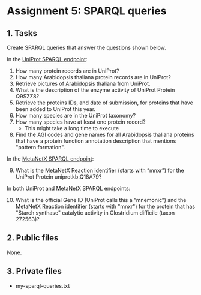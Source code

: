 # Assignment 5: SPARQL queries

## 1. Tasks

Create SPARQL queries that answer the questions shown below.

In the [UniProt SPARQL endpoint](https://sparql.uniprot.org/):

1. How many protein records are in UniProt?
2. How many Arabidopsis thaliana protein records are in UniProt? 
3. Retrieve pictures of Arabidopsis thaliana from UniProt.
4. What is the description of the enzyme activity of UniProt Protein Q9SZZ8?
5. Retrieve the proteins IDs, and date of submission, for proteins that have been added to UniProt this year.
6. How many species are in the UniProt taxonomy?
7. How many species have at least one protein record?
    - This might take a long time to execute
8. Find the AGI codes and gene names for all Arabidopsis thaliana proteins that have a protein function annotation description that mentions "pattern formation".

In the [MetaNetX SPARQL endpoint](https://rdf.metanetx.org/sparql):

9. What is the MetaNetX Reaction identifier (starts with “mnxr”) for the UniProt Protein uniprotkb:Q18A79?

In both UniProt and MetaNetX SPARQL endpoints:

10. What is the official Gene ID (UniProt calls this a “mnemonic”) and the MetaNetX Reaction identifier (starts with "mnxr") for the protein that has "Starch synthase" catalytic activity in Clostridium difficile (taxon 272563)?

## 2. Public files

None.

## 3. Private files
- my-sparql-queries.txt
